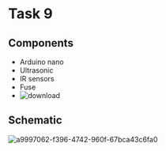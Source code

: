 # Task 9

## Components
- Arduino nano
- Ultrasonic
- IR sensors
- Fuse
- ![download](https://github.com/MarwanKenawy/Group2/assets/69699199/efc29303-1f8c-4f61-aa12-991cf2257b8e)

## Schematic
![a9997062-f396-4742-960f-67bca43c6fa0](https://github.com/MarwanKenawy/Group2/assets/69699199/b08c10a5-70c8-4cc2-88cf-b97aaff46204)
